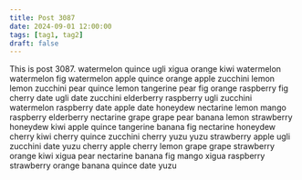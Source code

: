 ```yaml
---
title: Post 3087
date: 2024-09-01 12:00:00
tags: [tag1, tag2]
draft: false
---
```

This is post 3087.
watermelon
quince
ugli
xigua
orange
kiwi
watermelon
watermelon
fig
watermelon
apple
quince
orange
apple
zucchini
lemon
lemon
zucchini
pear
quince
lemon
tangerine
pear
fig
orange
raspberry
fig
cherry
date
ugli
date
zucchini
elderberry
raspberry
ugli
zucchini
watermelon
raspberry
date
apple
date
honeydew
nectarine
lemon
mango
raspberry
elderberry
nectarine
grape
grape
pear
banana
lemon
strawberry
honeydew
kiwi
apple
quince
tangerine
banana
fig
nectarine
honeydew
cherry
kiwi
cherry
quince
zucchini
cherry
yuzu
yuzu
strawberry
apple
ugli
zucchini
date
yuzu
cherry
apple
cherry
lemon
grape
grape
strawberry
orange
kiwi
xigua
pear
nectarine
banana
fig
mango
xigua
raspberry
strawberry
orange
banana
quince
date
yuzu
